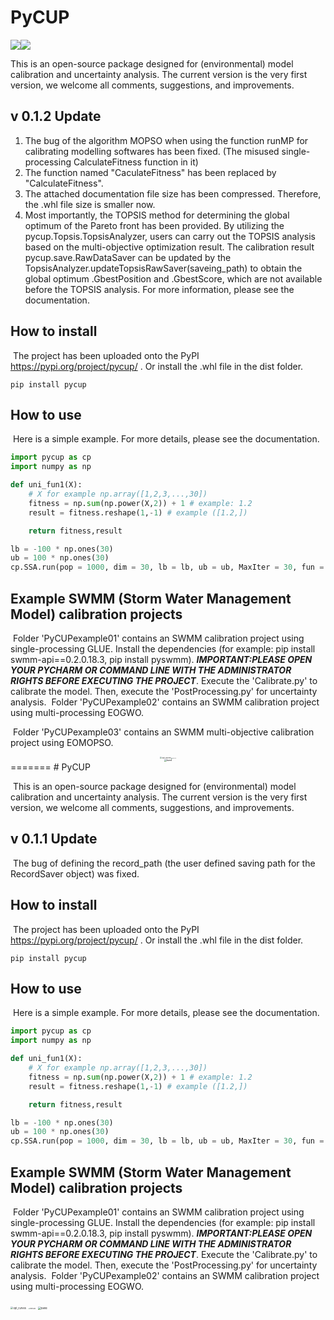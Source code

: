 # PyCUP

<img src="https://img.shields.io/badge/Version-0.1.2-brightgreen" /><img src="https://img.shields.io/badge/Language-Python-blue" />	

This is an open-source package designed for (environmental) model calibration and uncertainty analysis. The current version is the very first version, we welcome all comments, suggestions, and improvements.

## v 0.1.2 Update

1. The bug of the algorithm MOPSO when using the function runMP for calibrating modelling softwares has been fixed. (The misused single-processing CalculateFitness function in it)
2. The function named "CaculateFitness" has been replaced by "CalculateFitness".
3. The attached documentation file size has been compressed. Therefore, the .whl file size is smaller now.
4. Most importantly, the TOPSIS method for determining the global optimum of the Pareto front has been provided. By utilizing the pycup.Topsis.TopsisAnalyzer, users can carry out the TOPSIS analysis based on the multi-objective optimization result. The calibration result pycup.save.RawDataSaver can be updated by the TopsisAnalyzer.updateTopsisRawSaver(saveing_path) to obtain the global optimum .GbestPosition and .GbestScore, which are not available before the TOPSIS analysis. For more information, please see the documentation.

## How to install

​	The project has been uploaded onto the PyPI https://pypi.org/project/pycup/ . Or install the .whl file in the dist folder.

```
pip install pycup
```

## How to use

​	Here is a simple example. For more details, please see the documentation.

```python
import pycup as cp
import numpy as np

def uni_fun1(X):
	# X for example np.array([1,2,3,...,30])
    fitness = np.sum(np.power(X,2)) + 1 # example: 1.2
    result = fitness.reshape(1,-1) # example ([1.2,])

    return fitness,result

lb = -100 * np.ones(30)
ub = 100 * np.ones(30)
cp.SSA.run(pop = 1000, dim = 30, lb = lb, ub = ub, MaxIter = 30, fun = uni_fun1)
```

## Example SWMM (Storm Water Management Model) calibration projects

​	Folder 'PyCUPexample01' contains an SWMM calibration project using single-processing GLUE. Install the dependencies (for example: pip install swmm-api==0.2.0.18.3, pip install pyswmm). ***IMPORTANT:PLEASE OPEN YOUR PYCHARM OR COMMAND LINE WITH THE ADMINISTRATOR RIGHTS BEFORE EXECUTING THE PROJECT***. Execute the 'Calibrate.py' to calibrate the model. Then, execute the 'PostProcessing.py' for uncertainty analysis.
​	Folder 'PyCUPexample02' contains an SWMM calibration project using multi-processing EOGWO.

​	Folder 'PyCUPexample03' contains an SWMM multi-objective calibration project using EOMOPSO. 



<div align=center><img src="https://user-images.githubusercontent.com/116932670/200309723-e7730802-9dc9-4304-b86f-456b07a91b31.jpg" alt="opt_curves" style="zoom:20%;" /><img src="https://user-images.githubusercontent.com/116932670/200312283-e30e1ff0-0679-4bc0-8c94-743486b45a05.jpg" alt="fitness2d" style="zoom:10.1%;" /></div>

<div align=center><img src="https://user-images.githubusercontent.com/116932670/200309801-c0035f68-0d3a-4e28-ad1c-66ded9cd8052.jpg" alt="band" style="zoom: 25%;" /></div>
=======
# PyCUP

​	This is an open-source package designed for (environmental) model calibration and uncertainty analysis. The current version is the very first version, we welcome all comments, suggestions, and improvements.

## v 0.1.1 Update

​	The bug of defining the record_path (the user defined saving path for the RecordSaver object) was fixed. 

## How to install

​	The project has been uploaded onto the PyPI https://pypi.org/project/pycup/ . Or install the .whl file in the dist folder.

```
pip install pycup
```

## How to use

​	Here is a simple example. For more details, please see the documentation.

```python
import pycup as cp
import numpy as np

def uni_fun1(X):
	# X for example np.array([1,2,3,...,30])
    fitness = np.sum(np.power(X,2)) + 1 # example: 1.2
    result = fitness.reshape(1,-1) # example ([1.2,])

    return fitness,result

lb = -100 * np.ones(30)
ub = 100 * np.ones(30)
cp.SSA.run(pop = 1000, dim = 30, lb = lb, ub = ub, MaxIter = 30, fun = uni_fun1)
```

## Example SWMM (Storm Water Management Model) calibration projects

​	Folder 'PyCUPexample01' contains an SWMM calibration project using single-processing GLUE. Install the dependencies (for example: pip install swmm-api==0.2.0.18.3, pip install pyswmm). ***IMPORTANT:PLEASE OPEN YOUR PYCHARM OR COMMAND LINE WITH THE ADMINISTRATOR RIGHTS BEFORE EXECUTING THE PROJECT***. Execute the 'Calibrate.py' to calibrate the model. Then, execute the 'PostProcessing.py' for uncertainty analysis.
​	Folder 'PyCUPexample02' contains an SWMM calibration project using multi-processing EOGWO.

<img src="https://user-images.githubusercontent.com/116932670/200309723-e7730802-9dc9-4304-b86f-456b07a91b31.jpg" alt="opt_curves" style="zoom:28%;" />
<img src="https://user-images.githubusercontent.com/116932670/200312283-e30e1ff0-0679-4bc0-8c94-743486b45a05.jpg" alt="fitness2d" style="zoom:15%;" />
<img src="https://user-images.githubusercontent.com/116932670/200309801-c0035f68-0d3a-4e28-ad1c-66ded9cd8052.jpg" alt="band" style="zoom: 29%;" />

